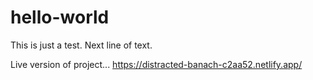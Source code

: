 # hello-world
This is just a test.
Next line of text.

Live version of project...
https://distracted-banach-c2aa52.netlify.app/


